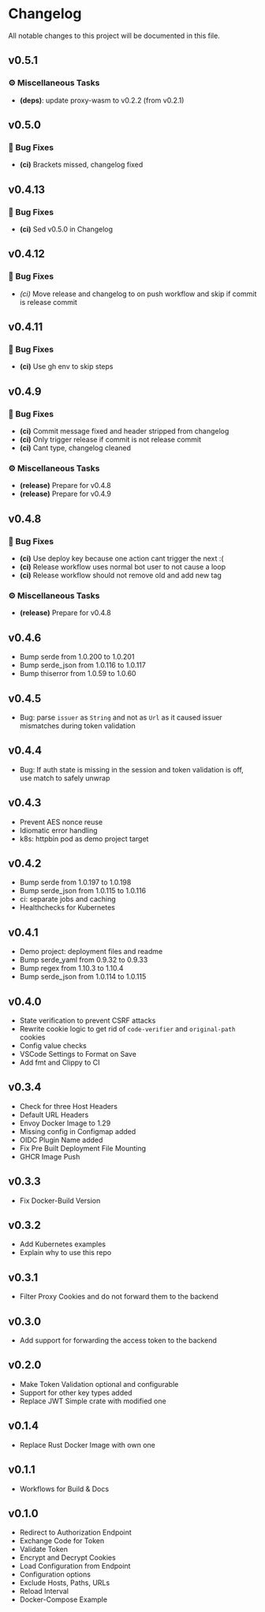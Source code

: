 # Changelog

All notable changes to this project will be documented in this file.

## v0.5.1

### ⚙️ Miscellaneous Tasks

- **(deps)**: update proxy-wasm to v0.2.2 (from v0.2.1)

## v0.5.0

### 🐛 Bug Fixes

- **(ci)** Brackets missed, changelog fixed

## v0.4.13

### 🐛 Bug Fixes

- **(ci)** Sed v0.5.0 in Changelog

## v0.4.12

### 🐛 Bug Fixes

- *(ci)* Move release and changelog to on push workflow and skip if commit is release commit

## v0.4.11

### 🐛 Bug Fixes

- **(ci)** Use gh env to skip steps

## v0.4.9

### 🐛 Bug Fixes

- **(ci)** Commit message fixed and header stripped from changelog
- **(ci)** Only trigger release if commit is not release commit
- **(ci)** Cant type, changelog cleaned

### ⚙️ Miscellaneous Tasks

- **(release)** Prepare for v0.4.8
- **(release)** Prepare for v0.4.9

## v0.4.8

### 🐛 Bug Fixes

- **(ci)** Use deploy key because one action cant trigger the next :(
- **(ci)** Release workflow uses normal bot user to not cause a loop
- **(ci)** Release workflow should not remove old and add new tag

### ⚙️ Miscellaneous Tasks

- **(release)** Prepare for v0.4.8

## v0.4.6

* Bump serde from 1.0.200 to 1.0.201
* Bump serde_json from 1.0.116 to 1.0.117
* Bump thiserror from 1.0.59 to 1.0.60

## v0.4.5

* Bug: parse `issuer` as `String` and not as `Url` as it caused issuer mismatches during token validation

## v0.4.4

* Bug: If auth state is missing in the session and token validation is off, use match to safely unwrap

## v0.4.3

* Prevent AES nonce reuse
* Idiomatic error handling
* k8s: httpbin pod as demo project target

## v0.4.2

* Bump serde from 1.0.197 to 1.0.198
* Bump serde_json from 1.0.115 to 1.0.116
* ci: separate jobs and caching
* Healthchecks for Kubernetes

## v0.4.1

* Demo project: deployment files and readme
* Bump serde_yaml from 0.9.32 to 0.9.33
* Bump regex from 1.10.3 to 1.10.4
* Bump serde_json from 1.0.114 to 1.0.115

## v0.4.0

* State verification to prevent CSRF attacks
* Rewrite cookie logic to get rid of `code-verifier` and `original-path` cookies
* Config value checks
* VSCode Settings to Format on Save
* Add fmt and Clippy to CI

## v0.3.4

* Check for three Host Headers
* Default URL Headers
* Envoy Docker Image to 1.29
* Missing config in Configmap added
* OIDC Plugin Name added
* Fix Pre Built Deployment File Mounting
* GHCR Image Push

## v0.3.3

* Fix Docker-Build Version

## v0.3.2

* Add Kubernetes examples
* Explain why to use this repo

## v0.3.1

* Filter Proxy Cookies and do not forward them to the backend

## v0.3.0

* Add support for forwarding the access token to the backend

## v0.2.0

* Make Token Validation optional and configurable
* Support for other key types added
* Replace JWT Simple crate with modified one

## v0.1.4

* Replace Rust Docker Image with own one

## v0.1.1

* Workflows for Build & Docs

## v0.1.0

* Redirect to Authorization Endpoint
* Exchange Code for Token
* Validate Token
* Encrypt and Decrypt Cookies
* Load Configuration from Endpoint
* Configuration options
* Exclude Hosts, Paths, URLs
* Reload Interval
* Docker-Compose Example
